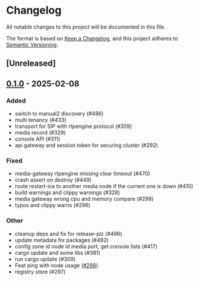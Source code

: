 # Changelog

All notable changes to this project will be documented in this file.

The format is based on [Keep a Changelog](https://keepachangelog.com/en/1.0.0/),
and this project adheres to [Semantic Versioning](https://semver.org/spec/v2.0.0.html).

## [Unreleased]

## [0.1.0](https://github.com/8xFF/atm0s-media-server/releases/tag/atm0s-media-server-gateway-v0.1.0) - 2025-02-08

### Added

- switch to manual2 discovery (#486)
- multi tenancy  (#433)
- transport for SIP with rtpengine protocol  (#359)
- media record  (#329)
- console API (#311)
- api gateway and session token for securing cluster (#292)

### Fixed

- media-gateway rtpengine missing clear timeout (#470)
- crash assert on destroy (#449)
- route restart-ice to another media node if the current one is down (#410)
- build warnings and clippy warnings (#328)
- media gateway wrong cpu and memory compare (#299)
- typos and clippy warns (#296)

### Other

- cleanup deps and fix for release-plz (#496)
- update metadata for packages (#492)
- config zone id node id media port, get console lists (#417)
- cargo update and some libs (#381)
- run cargo update (#309)
- Feat ping with node usage ([#298](https://github.com/8xFF/atm0s-media-server/pull/298))
- registry store (#297)
